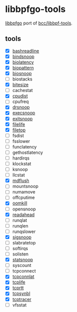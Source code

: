 # libbpfgo-tools

[libbpfgo](https://github.com/aquasecurity/libbpfgo) port of [bcc/libbpf-tools](https://github.com/iovisor/bcc/tree/master/libbpf-tools).

## tools

* [x] [bashreadline](./tools/bashreadline)
* [x] [bindsnoop](./tools/bindsnoop)
* [x] [biolatency](./tools/biolatency)
* [x] [biopattern](./tools/biopattern)
* [x] [biosnoop](./tools/biosnoop)
* [ ] biostacks
* [x] [bitesize](./tools/bitesize)
* [ ] cachestat
* [x] [cpudist](./tools/cpudist)
* [ ] cpufreq
* [x] [drsnoop](./tools/drsnoop)
* [x] [execsnoop](./tools/execsnoop)
* [x] [exitsnoop](./tools/exitsnoop)
* [x] [filelife](./tools/filelife)
* [x] [filetop](./tools/filetop)
* [ ] fsdist
* [ ] fsslower
* [ ] funclatency
* [ ] gethostlatency
* [ ] hardirqs
* [ ] klockstat
* [ ] ksnoop
* [ ] llcstat
* [x] [mdflush](./tools/mdflush)
* [ ] mountsnoop
* [ ] numamove
* [ ] offcputime
* [x] [oomkill](./tools/oomkill)
* [ ] opensnoop
* [x] [readahead](./tools/readahead)
* [ ] runqlat
* [ ] runqlen
* [ ] runqslower
* [x] [sigsnoop](./tools/sigsnoop)
* [ ] slabratetop
* [ ] softirqs
* [ ] solisten
* [x] [statsnoop](./tools/statsnoop)
* [ ] syscount
* [ ] tcpconnect
* [x] [tcpconnlat](./tools/tcpconnlat)
* [x] [tcplife](./tools/tcplife)
* [x] [tcprtt](./tools/tcprtt)
* [x] [tcpsynbl](./tools/tcpsynbl)
* [x] [tcptracer](./tools/tcptracer)
* [ ] vfsstat

